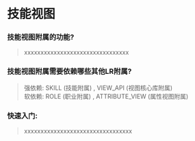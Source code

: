# 技能视图

### 技能视图附属的功能?

> xxxxxxxxxxxxxxxxxxxxxxxxxxxxxxxx


### 技能视图附属需要依赖哪些其他LR附属?

> 强依赖: SKILL (技能附属) , VIEW_API (视图核心库附属)<br>软依赖: ROLE (职业附属) , ATTRIBUTE_VIEW (属性视图附属)


### 快速入门:

>xxxxxxxxxxxxxxxxxxxxxxxxxxxxxxxxx
